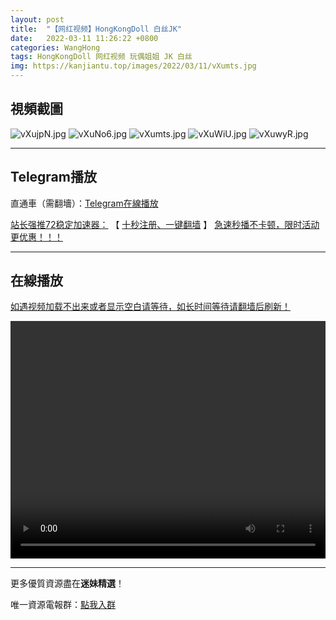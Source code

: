 ```yaml
---
layout: post
title:  "【网红视频】HongKongDoll 白丝JK"
date:   2022-03-11 11:26:22 +0800
categories: WangHong
tags: HongKongDoll 网红视频 玩偶姐姐 JK 白丝
img: https://kanjiantu.top/images/2022/03/11/vXumts.jpg
---
```



## 視頻截圖

![vXujpN.jpg](https://kanjiantu.top/images/2022/03/11/vXujpN.jpg)
![vXuNo6.jpg](https://kanjiantu.top/images/2022/03/11/vXuNo6.jpg)
![vXumts.jpg](https://kanjiantu.top/images/2022/03/11/vXumts.jpg)
![vXuWiU.jpg](https://kanjiantu.top/images/2022/03/11/vXuWiU.jpg)
![vXuwyR.jpg](https://kanjiantu.top/images/2022/03/11/vXuwyR.jpg)


* * *
## Telegram播放

直通車（需翻墻）：[Telegram在線播放](https://t.me/mimeijingxuan/25)


<u>站长强推72稳定加速器：</u> 【 [十秒注册、一键翻墙](https://72vpn.xyz/#/register?code=mimei) 】
<u>  急速秒播不卡顿，限时活动更优惠！！！</u>
* * *
## 在線播放
<u>如遇视频加载不出来或者显示空白请等待，如长时间等待请翻墙后刷新！</u>
<center><video src="https://cdn.publer.io/uploads/videos/6245593edb2797743f72939a/34a9dbd3ca6353133e6ed4de7977a7a0.mp4" width="100%" height="380px" controls="controls"></video></center>

* * *
更多優質資源盡在**迷妹精選**！

唯一資源電報群：[點我入群](https://t.me/mimeijingxuan)


